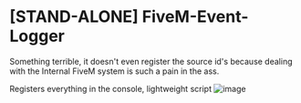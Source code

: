 # [STAND-ALONE] FiveM-Event-Logger
Something terrible, it doesn't even register the source id's because dealing with the Internal FiveM system is such a pain in the ass.

Registers everything in the console, lightweight script
![image](https://i.gyazo.com/5031230b325ddd1c36d0de3a6dc4506a.png)
